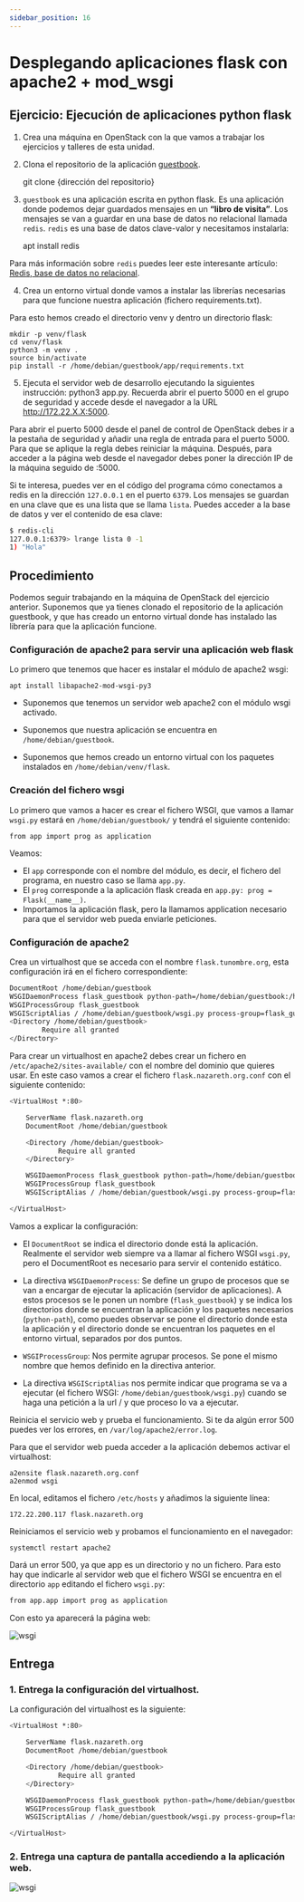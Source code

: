 ```yaml
---
sidebar_position: 16
---
```


# Desplegando aplicaciones flask con apache2 + mod_wsgi

## Ejercicio: Ejecución de aplicaciones python flask

1. Crea una máquina en OpenStack con la que vamos a trabajar los ejercicios y talleres de esta unidad.

2. Clona el repositorio de la aplicación [guestbook](https://github.com/josedom24/guestbook).

    git clone {dirección del repositorio}

3. `guestbook` es una aplicación escrita en python flask. Es una aplicación donde podemos dejar guardados mensajes en un **“libro de visita”**. Los mensajes se van a guardar en una base de datos no relacional llamada `redis`. `redis` es una base de datos clave-valor y necesitamos instalarla:

    apt install redis

Para más información sobre `redis` puedes leer este interesante artículo: [Redis, base de datos no relacional](https://www.josedomingo.org/pledin/2015/02/redis-base-de-datos-no-relacional/).

4. Crea un entorno virtual donde vamos a instalar las librerías necesarias para que funcione nuestra aplicación (fichero requirements.txt).

Para esto hemos creado el directorio venv y dentro un directorio flask:

    mkdir -p venv/flask
    cd venv/flask
    python3 -m venv .
    source bin/activate
    pip install -r /home/debian/guestbook/app/requirements.txt

5. Ejecuta el servidor web de desarrollo ejecutando la siguientes instrucción: python3 app.py. Recuerda abrir el puerto 5000 en el grupo de seguridad y accede desde el navegador a la URL http://172.22.X.X:5000.

Para abrir el puerto 5000 desde el panel de control de OpenStack debes ir a la pestaña de seguridad y añadir una regla de entrada para el puerto 5000. Para que se aplique la regla debes reiniciar la máquina. Después, para acceder a la página web desde el navegador debes poner la dirección IP de la máquina seguido de :5000.

Si te interesa, puedes ver en el código del programa cómo conectamos a redis en la dirección `127.0.0.1` en el puerto `6379`. Los mensajes se guardan en una clave que es una lista que se llama `lista`. Puedes acceder a la base de datos y ver el contenido de esa clave:

```bash
$ redis-cli 
127.0.0.1:6379> lrange lista 0 -1
1) "Hola"
```

## Procedimiento

Podemos seguir trabajando en la máquina de OpenStack del ejercicio anterior. Suponemos que ya tienes clonado el repositorio de la aplicación guestbook, y que has creado un entorno virtual donde has instalado las librería para que la aplicación funcione.

### Configuración de apache2 para servir una aplicación web flask

Lo primero que tenemos que hacer es instalar el módulo de apache2 wsgi:

    apt install libapache2-mod-wsgi-py3

- Suponemos que tenemos un servidor web apache2 con el módulo wsgi activado.

- Suponemos que nuestra aplicación se encuentra en `/home/debian/guestbook`.

- Suponemos que hemos creado un entorno virtual con los paquetes instalados en `/home/debian/venv/flask`.


### Creación del fichero wsgi

Lo primero que vamos a hacer es crear el fichero WSGI, que vamos a llamar `wsgi.py` estará en `/home/debian/guestbook/` y tendrá el siguiente contenido:

    from app import prog as application

Veamos:

- El `app` corresponde con el nombre del módulo, es decir, el fichero del programa, en nuestro caso se llama `app.py`.
- El `prog` corresponde a la aplicación flask creada en `app.py: prog = Flask(__name__)`.
- Importamos la aplicación flask, pero la llamamos application necesario para que el servidor web pueda enviarle peticiones.


### Configuración de apache2

Crea un virtualhost que se acceda con el nombre `flask.tunombre.org`, esta configuración irá en el fichero correspondiente:

```bash
DocumentRoot /home/debian/guestbook
WSGIDaemonProcess flask_guestbook python-path=/home/debian/guestbook:/home/debian/venv/flask/lib/python3.9/site-packages
WSGIProcessGroup flask_guestbook
WSGIScriptAlias / /home/debian/guestbook/wsgi.py process-group=flask_guestbook
<Directory /home/debian/guestbook>
        Require all granted
</Directory>
```

Para crear un virtualhost en apache2 debes crear un fichero en `/etc/apache2/sites-available/` con el nombre del dominio que quieres usar. En este caso vamos a crear el fichero `flask.nazareth.org.conf` con el siguiente contenido:

```bash
<VirtualHost *:80>

    ServerName flask.nazareth.org
    DocumentRoot /home/debian/guestbook

    <Directory /home/debian/guestbook>
            Require all granted
    </Directory>

    WSGIDaemonProcess flask_guestbook python-path=/home/debian/guestbook:/home/debian/venv/flask/lib/python3.9/site-packages
    WSGIProcessGroup flask_guestbook
    WSGIScriptAlias / /home/debian/guestbook/wsgi.py process-group=flask_guestbook

</VirtualHost>
```

Vamos a explicar la configuración:

- El `DocumentRoot` se indica el directorio donde está la aplicación. Realmente el servidor web siempre va a llamar al fichero WSGI `wsgi.py`, pero el DocumentRoot es necesario para servir el contenido estático.

- La directiva `WSGIDaemonProcess`: Se define un grupo de procesos que se van a encargar de ejecutar la aplicación (servidor de aplicaciones). A estos procesos se le ponen un nombre (`flask_guestbook`) y se indica los directorios donde se encuentran la aplicación y los paquetes necesarios (`python-path`), como puedes observar se pone el directorio donde esta la aplicación y el directorio donde se encuentran los paquetes en el entorno virtual, separados por dos puntos.

- `WSGIProcessGroup`: Nos permite agrupar procesos. Se pone el mismo nombre que hemos definido en la directiva anterior.

- La directiva `WSGIScriptAlias` nos permite indicar que programa se va a ejecutar (el fichero WSGI: `/home/debian/guestbook/wsgi.py`) cuando se haga una petición a la url / y que proceso lo va a ejecutar.

Reinicia el servicio web y prueba el funcionamiento. Si te da algún error 500 puedes ver los errores, en `/var/log/apache2/error.log`.

Para que el servidor web pueda acceder a la aplicación debemos activar el virtualhost:

    a2ensite flask.nazareth.org.conf
    a2enmod wsgi

En local, editamos el fichero `/etc/hosts` y añadimos la siguiente línea:

    172.22.200.117 flask.nazareth.org

Reiniciamos el servicio web y probamos el funcionamiento en el navegador:

    systemctl restart apache2

Dará un error 500, ya que app es un directorio y no un fichero. Para esto hay que indicarle al servidor web que el fichero WSGI se encuentra en el directorio `app` editando el fichero `wsgi.py`:

```bash
from app.app import prog as application
```

Con esto ya aparecerá la página web:

![wsgi](/img/IAW/taller1IAW4.png)


## Entrega

### 1. Entrega la configuración del virtualhost.

La configuración del virtualhost es la siguiente:

```bash
<VirtualHost *:80>

    ServerName flask.nazareth.org
    DocumentRoot /home/debian/guestbook

    <Directory /home/debian/guestbook>
            Require all granted
    </Directory>

    WSGIDaemonProcess flask_guestbook python-path=/home/debian/guestbook:/home/debian/venv/flask/lib/python3.9/site-packages
    WSGIProcessGroup flask_guestbook
    WSGIScriptAlias / /home/debian/guestbook/wsgi.py process-group=flask_guestbook

</VirtualHost>
```

### 2. Entrega una captura de pantalla accediendo a la aplicación web.

![wsgi](/img/IAW/taller1IAW4-2.png)